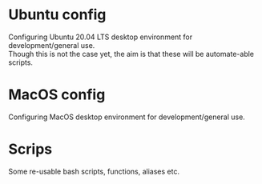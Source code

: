 # Ubuntu config
Configuring Ubuntu 20.04 LTS desktop environment for development/general use. <br>
Though this is not the case yet, the aim is that these will be automate-able scripts.

# MacOS config
Configuring MacOS desktop environment for development/general use.

# Scrips
Some re-usable bash scripts, functions, aliases etc.
